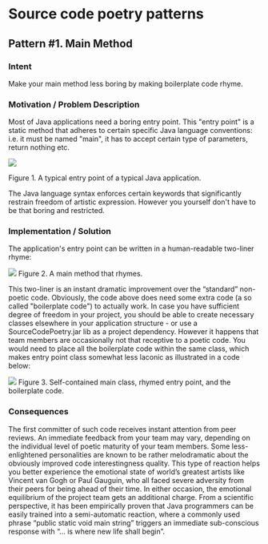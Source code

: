 # Source code poetry patterns

## Pattern #1. Main Method
 
### Intent
Make your main method less boring by making boilerplate code rhyme. 

### Motivation / Problem Description
Most of Java applications need a boring entry point. This "entry point" is a static method that adheres to certain specific Java language conventions: i.e. it must be named "main", it has to accept certain type of parameters, return nothing etc.

![](https://static.wixstatic.com/media/2cf77c_7870a7a66d1e4f2a8fc7a3ba7e8fac32~mv2.png/v1/fill/w_740,h_308,al_c,usm_0.66_1.00_0.01/2cf77c_7870a7a66d1e4f2a8fc7a3ba7e8fac32~mv2.png)

Figure 1. A typical entry point of a typical Java application.


The Java language syntax enforces certain keywords that significantly restrain freedom of artistic expression.
However you yourself don't have to be that boring and restricted. 

### Implementation / Solution
The application's entry point can be written in a human-readable two-liner rhyme:

![](https://static.wixstatic.com/media/2cf77c_057f63793a3342cf8f9f422d94d0fad7~mv2.png/v1/fill/w_740,h_376,al_c,usm_0.66_1.00_0.01/2cf77c_057f63793a3342cf8f9f422d94d0fad7~mv2.png)
Figure 2. A main method that rhymes.



This two-liner is an instant dramatic improvement over the “standard” non-poetic code.
Obviously, the code above does need some extra code (a so called "boilerplate code") to actually work. 
In case you have sufficient degree of freedom in your project, you should be able to create necessary classes elsewhere in your application structure - or use a SourceCodePoetry.jar lib as a project dependency.
However it happens that team members are occasionally not that receptive to a poetic code. You would need to place all the boilerplate code within the same class, which makes entry point class somewhat less laconic as illustrated in a code below:

![](https://static.wixstatic.com/media/2cf77c_63886276c3d842d4a3596636c56adf26~mv2.png/v1/fill/w_637,h_852,al_c/2cf77c_63886276c3d842d4a3596636c56adf26~mv2.png)
Figure 3. Self-contained main class, rhymed entry point, and the boilerplate code.

### Consequences
The first committer of such code receives instant attention from peer reviews. 
An immediate feedback from your team may vary, depending on the individual level of poetic maturity of your team members. Some less-enlightened personalities are known to be rather melodramatic about the obviously improved code interestingness quality. 
This type of reaction helps you better experience the emotional state of world’s greatest artists like Vincent van Gogh or Paul Gauguin, who all faced severe adversity from their peers for being ahead of their time.
In either occasion, the emotional equilibrium of the project team gets an additional charge. 
From a scientific perspective, it has been empirically proven that Java programmers can be easily trained into a semi-automatic reaction, where a commonly used phrase “public static void main string” triggers an immediate sub-conscious response with “… is where new life shall begin”. 





